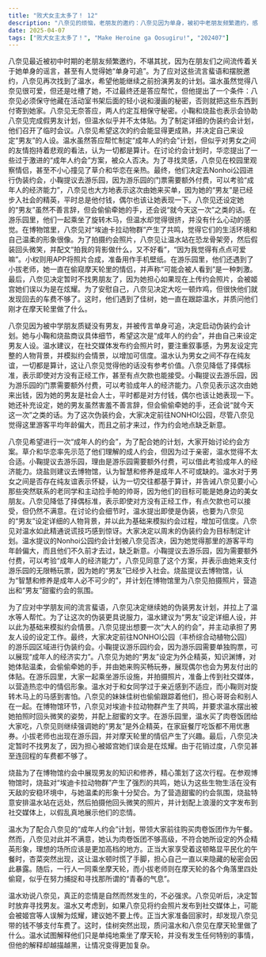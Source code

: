 ```yaml
---
title: "败犬女主太多了！ 12"
description: "八奈见的烦恼，老朋友的邀约：八奈见因为单身，被初中老朋友频繁邀约，感到困扰。八奈见的烦恼，伪装男友计划：八奈见希望温水帮忙，继续之前的伪装男友计划，以应对这些邀约和流言蜚语。八奈见的烦恼，温水的条件：温水同意帮忙，但要求八奈见保守他藏在活动室的轻小说和漫画的秘密。伪装约会计划，计划启动：八奈见、小鞠和烧盐一起讨论伪装约会的具体计划。伪装约会计划，约会类型：八奈见希望是“成年人的约会”，并由她来设定男友人设，温水负责制定约会计划。伪装约会计划，温水的建议：温水建议在社交媒体上发布照片时，要注重叙事感，并为男友立好人设，模拟约会情景，增加说服力。成年人约会的定义，草介和华恋的示范：草介和华恋示范了他们理解的“成年人的约会”，但因为过于亲密，被温水认为不太合适。成年人约会的定义，小鞠的建议：小鞠建议去游乐园，因为游乐园的门票需要额外付费，可以考验“成年人的经济能力”。成年人约会的定义，烧盐的建议：烧盐建议去博物馆，认为“智慧和修养是成年人必不可少的”。游乐园约会，地点确定：最终，大家决定去NONHOI公园（丰桥综合动植物公园）游乐园区域进行伪装约会。游乐园约会，八奈见的人设：八奈见设定她的男友是外企精英，知识渊博，对她体贴温柔，会偷偷牵她的手。游乐园约会，游乐园体验：大家一起乘坐游乐设施，拍摄照片，为社交媒体发布做准备。博物馆约会，烧盐的计划：烧盐计划在博物馆进行约会，展示男友的知识和修养。博物馆约会，参观博物馆：大家参观了博物馆，烧盐对“埃迪卡拉动物群”产生了共鸣，认为它们生活在没有敌人的安稳环境里，符合她温柔的形象。博物馆约会，拍摄照片：烧盐让温水站在远处，拍摄他回头微笑的照片，并配上文字，营造甜蜜的约会氛围。温水的计划，肉卷饭团：温水带大家去买肉卷饭团，但八奈见觉得不够“成年人”，因为她的人设是外企精英，应该去更高级的场所。温水的计划，杏菜的出现：杏菜突然出现，让温水有些慌张，以为自己要暴露了。温水的计划，摩天轮：大家一起乘坐摩天轮，小拔老师一直在偷窥，寻找“青春的气息”。约会结束，八奈见的转变：温水劝八奈见不要勉强自己找男友，因为恋人是自然而然产生的。八奈见听后，决定暂时不找男友了。约会结束，姬宫的出现：温水担心姬宫等人看到八奈见发布的约会照片，会误以为她是在炫耀，建议她不要发。约会结束，车费不足：大家准备回家时，发现八奈见的车费不够了。约会结束，佳树的出现：佳树突然出现，质问温水和八奈见在摩天轮里做了什么。温水试图解释，但越描越黑。"
date: 2025-04-07
tags: ["败犬女主太多了！", "Make Heroine ga Oosugiru!", "202407"]
---
```


八奈见最近被初中时期的老朋友频繁邀约，不堪其扰，因为在朋友们之间流传着关于她单身的谣言，甚至有人觉得她“单身可追”。为了应对这些流言蜚语和摆脱邀约，八奈见再次找到了温水，希望他能继续之前扮演男友的计划。温水虽然觉得八奈见很可爱，但还是吐槽了她，不过最终还是答应帮忙，但他提出了一个条件：八奈见必须保守他藏在活动室书架后面的轻小说和漫画的秘密，否则就把这些东西到付寄到她家。八奈见无奈答应，两人约定互相保守秘密。小鞠和烧盐也表示会协助八奈见完成假男友计划，但温水似乎并不太体贴。为了制定详细的伪装约会计划，他们召开了临时会议。八奈见希望这次的约会能显得更成熟，并决定自己来设定“男友”的人设。温水虽然答应帮忙制定“成年人的约会”计划，但似乎对男女之间的友情抱持着悲观的看法，认为一切都是算计。在讨论约会计划时，华恋提出了一些过于激进的“成年人约会”方案，被众人否决。为了寻找灵感，八奈见在校园里观察情侣，甚至不小心撞见了草介和华恋在亲热。最终，他们决定去Nonhoi公园进行伪装约会，小鞠提议去游乐园，因为游乐园的门票需要额外付费，可以考验“成年人的经济能力”，八奈见也大方地表示这次由她来买单，因为她的“男友”是已经步入社会的精英，平时总是他付钱，偶尔也该让她表现一下。八奈见还设定她的“男友”虽然不善言辞，但会偷偷牵她的手，还会说“就今天这一次”之类的话。在游乐园里，他们一起乘坐了旋转木马，但温水却觉得很挤，并没有什么心动的感觉。在博物馆里，八奈见对“埃迪卡拉动物群”产生了共鸣，觉得它们的生活环境和自己温柔的形象很像。为了拍摄约会照片，八奈见让温水站在恐龙骨架旁，然后假装回头微笑，并配文“拍我的背影做什么，又不好看”，“因为我觉得有点点可爱嘛”。小权则用APP将照片合成，准备用作手机壁纸。在游乐园里，他们还遇到了小拔老师，她一直在偷窥摩天轮里的情侣，并声称“可能会被人看到”是一种刺激。最后，八奈见决定暂时不找男朋友了，因为她担心如果现在上传约会照片，会被姬宫她们误以为是在炫耀。为了安慰自己，八奈见决定大吃一顿炸鸡，但很快他们就发现回去的车费不够了。这时，他们遇到了佳树，她一直在跟踪温水，并质问他们刚才在摩天轮里做了什么。

八奈见因为被中学朋友质疑没有男友，并被传言单身可追，决定启动伪装约会计划。她与小鞠和烧盐商议具体细节，希望这次是“成年人的约会”，并由自己来设定男友人设。温水建议，在社交媒体发布约会照片时，要注重叙事感，为男友设定完整的人物背景，并模拟约会情景，以增加可信度。温水认为男女之间不存在纯友谊，一切都是算计，这让八奈见觉得他的话没有参考价值。八奈见降低了择偶标准，表示即使对方没有正经工作，甚至有点欠款也能接受。小鞠提议去游乐园，因为游乐园的门票需要额外付费，可以考验成年人的经济能力。八奈见表示这次由她来出钱，因为她的男友是社会人士，平时都是对方付钱，偶尔也该让她表现一下。她还补充设定，她的男友虽然害羞不善言辞，但会偷偷牵她的手，还会说“就今天这一次”之类的话。为了这次伪装约会，大家决定前往NONHOI公园，尽管八奈见觉得这里游客平均年龄偏大，而且之前才来过，作为约会地点缺乏新意。

八奈见希望进行一次“成年人的约会”，为了配合她的计划，大家开始讨论约会方案。草介和华恋率先示范了他们理解的成人约会，但因为过于亲密，温水觉得不太合适。小鞠提议去游乐园，理由是游乐园需要额外付费，可以借此考验成年人的经济能力。烧盐则建议去博物馆，认为智慧和修养是成年人不可或缺的。温水对于男女之间是否存在纯友谊表示怀疑，认为一切交往都基于算计，并告诫八奈见要小心那些突然联系的老同学和主动捡手帕的帅哥，因为他们的目标可能是她身边的美女朋友。八奈见降低了择偶标准，表示即使对方没有正经工作，有点欠款也可以接受，但仍然不满意。在讨论约会细节时，温水提出即使是伪装，也要为八奈见的“男友”设定详细的人物背景，并以此为基础来模拟约会过程，增加可信度。八奈见对温水如此精通说谎技巧感到惊讶。大家决定以周末的伪装约会为目标制定计划。温水提议的Nonhoi公园约会计划被八奈见否决，因为她觉得那里的游客平均年龄偏大，而且他们不久前才去过，缺乏新意。小鞠提议去游乐园，因为需要额外付费，可以考验“成年人的经济能力”，八奈见同意了这个方案，并表示由她来支付游乐园的无限畅玩票，因为她的“男友”已经步入社会。烧盐提议去博物馆，认为“智慧和修养是成年人必不可少的”，并计划在博物馆里为八奈见拍摄照片，营造出和“男友”甜蜜约会的氛围。

为了应对中学朋友间的流言蜚语，八奈见决定继续她的伪装男友计划，并拉上了温水等人帮忙。为了让这次的伪装更具说服力，温水建议为“男友”设定详细人设，并以此为基础来模拟约会情景。八奈见提出想要一次“大人的约会”，并主动承担了男友人设的设定工作。最终，大家决定前往NONHOI公园（丰桥综合动植物公园）的游乐园区域进行伪装约会。小鞠提议游乐园约会，因为游乐园需要单独购票，可以展现“成年人的经济实力”。八奈见为她的“男友”设定为外企精英，知识渊博，对她体贴温柔，会偷偷牵她的手，并由她来购买畅玩券，展现偶尔也会为男友付出的体贴。在游乐园里，大家一起乘坐游乐设施，并拍摄照片，准备上传到社交媒体，以营造热恋中的情侣形象。温水对于和女同学过于亲近感到不适应，而小鞠则对旋转木马上的马感到害怕。八奈见的妹妹佳树也偷偷跟踪着他们，担心哥哥会和别人在一起。在博物馆环节，八奈见对埃迪卡拉动物群产生了共鸣，并要求温水摆出被她拍照时回头微笑的姿势，并配上甜蜜的文字。在游乐园里，温水买了肉卷饭团给大家吃，八奈见则继续强调她的“男友”是外企精英，在家庭餐厅吃饭都不用优惠券。小拔老师也出现在游乐园，并对摩天轮里的情侣产生了兴趣。最后，八奈见决定暂时不找男友了，因为担心被姬宫她们误会是在炫耀。由于花销过度，八奈见甚至连回程的车费都不够了。

烧盐为了在博物馆约会中展现男友的知识和修养，精心策划了这次行程。在参观博物馆时，烧盐对“埃迪卡拉动物群”产生了强烈的共鸣，她认为这些生物生活在没有天敌的安稳环境中，与她温柔的形象十分契合。为了营造甜蜜的约会氛围，烧盐特意安排温水站在远处，然后拍摄他回头微笑的照片，并计划配上浪漫的文字发布到社交媒体上，以假乱真地展示他们的恋情。

温水为了配合八奈见的“成年人约会”计划，带领大家前往购买肉卷饭团作为午餐。然而，八奈见对此并不满意，她认为肉卷饭团不够高级，不符合她所设定的外企精英形象，理想的场所应该是更加高档的地方。正当大家享受着这顿略显平民化的午餐时，杏菜突然出现，这让温水顿时慌了手脚，担心自己一直以来隐藏的秘密会因此暴露。随后，一行人一同乘坐摩天轮，而小拔老师则在摩天轮的各个角落里四处偷窥，似乎在努力捕捉和寻找那所谓的“青春的气息”。

温水劝说八奈见，真正的恋情是自然而然发生的，不必强求。八奈见听后，决定暂时放弃寻找男友。温水又考虑到，如果八奈见将约会照片发布到社交媒体上，可能会被姬宫等人误解为炫耀，建议她不要上传。正当大家准备回家时，却发现八奈见带的钱不够支付车费了。这时，佳树突然出现，质问温水和八奈见在摩天轮里做了什么。温水试图解释他们只是单纯地乘坐了摩天轮，并没有发生任何特别的事情，但他的解释却越描越黑，让情况变得更加复杂。